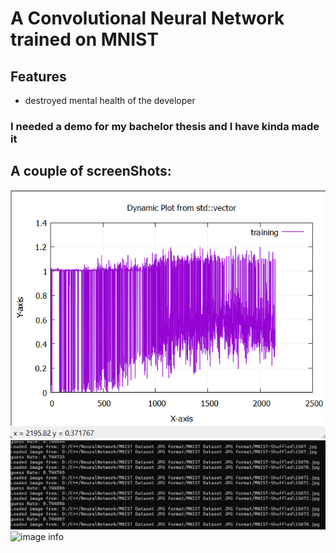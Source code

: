 # A Convolutional Neural Network trained on MNIST


## Features

- destroyed mental health of the developer


### I needed a demo for my bachelor thesis and I have kinda made it 

## A couple of screenShots:

![image info](./pictures/image1.png)
![image info](./pictures/image2.png)
![image info](./pictures/image3.png)
